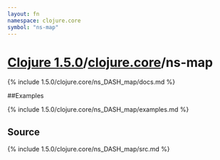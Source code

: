 ```yaml
---
layout: fn
namespace: clojure.core
symbol: "ns-map"
---
```


# [Clojure 1.5.0](../../)/[clojure.core](../)/ns-map

{% include 1.5.0/clojure.core/ns_DASH_map/docs.md %}

##Examples

{% include 1.5.0/clojure.core/ns_DASH_map/examples.md %}
## Source
{% include 1.5.0/clojure.core/ns_DASH_map/src.md %}

